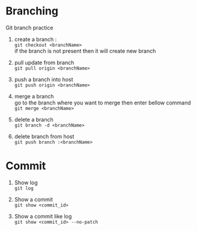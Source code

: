 # Branching
Git branch practice

1. create a branch : </br>
``` git checkout <branchName> ``` </br>
if the branch <branchName> is not present then it will create new branch 

2. pull update from branch </br>
``` git pull origin <branchName> ```

3. push a branch into host </br>
``` git push origin <branchName> ```

4. merge a branch </br>
go to the branch where you want to merge then enter bellow command </br>
`` git merge <branchName> ``

5. delete a branch </br>
``` git branch -d <branchName> ```

6. delete branch from host </br> 
`` git push branch :<branchName> ``

# Commit 
1. Show log </br>
`` git log ``

2. Show a commit </br>
`` git show <commit_id> `` 

3. Show a commit like log </br>
`` git show <commit_id> --no-patch `` 
